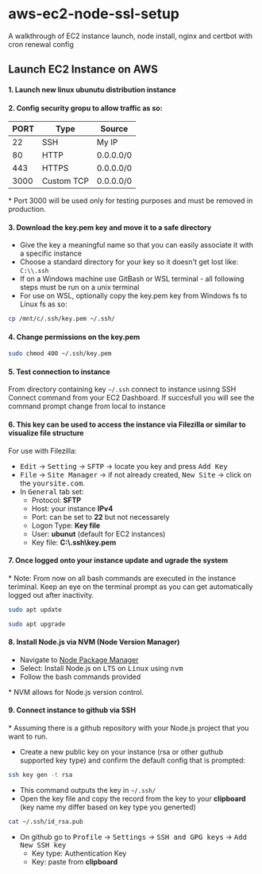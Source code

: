 # aws-ec2-node-ssl-setup
A walkthrough of EC2 instance launch, node install, nginx and certbot with cron renewal config

## Launch EC2 Instance on AWS

#### 1. Launch new linux ubunutu distribution instance

#### 2. Config security gropu to allow traffic as so:

| PORT  | Type        | Source      |
|-------|-------------|-------------|
| 22    | SSH         | My IP       |
| 80    | HTTP        | 0.0.0.0/0   |
| 443   | HTTPS       | 0.0.0.0/0   |
| 3000  | Custom TCP  | 0.0.0.0/0   |
   
\* Port 3000 will be used only for testing purposes and must be removed in production.

#### 3. Download the key.pem key and move it to a safe directory
  * Give the key a meaningful name so that you can easily associate it with a specific instance
  * Choose a standard directory for your key so it doesn't get lost like: ```C:\\.ssh```
  * If on a Windows machine use GitBash or WSL terminal - all following steps must be run on a unix terminal
  * For use on WSL, optionally copy the key.pem key from Windows fs to Linux fs as so:
  
```bash
cp /mnt/c/.ssh/key.pem ~/.ssh/
```

#### 4. Change permissions on the key.pem

```bash
sudo chmod 400 ~/.ssh/key.pem
```

#### 5. Test connection to instance

From directory containing key `~/.ssh` connect to instance usinng SSH Connect command from your EC2 Dashboard. If succesfull you will see the command prompt change from local to instance
  
#### 6. This key can be used to access the instance via Filezilla or similar to visualize file structure
For use with Filezilla:
  * <kbd>Edit</kbd> &rarr; <kbd>Setting</kbd> &rarr; <kbd>SFTP</kbd> &rarr; locate you key and press <kbd>Add Key</kbd>
  * <kbd>File</kbd> &rarr; <kbd>Site Manager</kbd> &rarr; if not already created, <kbd>New Site</kbd> &rarr; click on the <kbd>yoursite.com</kbd>.
  * In <kbd>General</kbd> tab set:
      - Protocol: **SFTP**
      - Host: your instance **IPv4**
      - Port: can be set to **22** but not necessarely
      - Logon Type: **Key file**
      - User: **ubunut** (default for EC2 instances)
      - Key file: **C:\\.ssh\key.pem**
   
#### 7. Once logged onto your instance update and ugrade the system
\* Note: From now on all bash commands are executed in the instance teriminal. Keep an eye on the terminal prompt as you can get automatically logged out after inactivity.

```bash
sudo apt update
```

```bash
sudo apt upgrade
```

#### 8. Install Node.js via NVM (Node Version Manager)
* Navigate to [Node Package Manager](https://nodejs.org/en/download/package-manager)
* Select: Install Node.js on <kbd>LTS</kbd> on <kbd>Linux</kbd> using <kbd>nvm</kbd>
* Follow the bash commands provided

\* NVM allows for Node.js version control.

#### 9. Connect instance to github via SSH
\* Assuming there is a github repository with your Node.js project that you want to run.
* Create a new public key on your instance (rsa or other guthub supported key type) and confirm the default config that is prompted:
```bash
ssh key gen -t rsa
```
* This command outputs the key in `~/.ssh/`
* Open the key file and copy the record from the key to your **clipboard** (key name my differ based on key type you generted)
```bash
cat ~/.ssh/id_rsa.pub
```
* On github go to <kbd>Profile</kbd> &rarr; <kbd>Settings</kbd> &rarr; <kbd>SSH and GPG keys</kbd> &rarr; <kbd>Add New SSH key</kbd>
   - Key type: Authentication Key
   - Key: paste from **clipboard**
 



